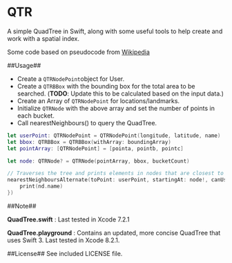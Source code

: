QTR
===

A simple QuadTree in Swift, along with some useful tools to help create and work with a spatial index. 

Some code based on pseudocode from [Wikipedia](http://en.wikipedia.org/wiki/Quadtree)


##Usage##

- Create a `QTRNodePoint`object for User.
- Create a `QTRBBox` with the bounding box for the total area to be searched. (**TODO**: Update this to be calculated based on the input data.)
- Create an Array of `QTRNodePoint` for locations/landmarks.
- Initialize `QTRNode` with the above array and set the number of points in each bucket.
- Call nearestNeighbours() to query the QuadTree.

```swift
let userPoint: QTRNodePoint = QTRNodePoint(longitude, latitude, name)
let bbox: QTRBBox = QTRBBox(withArray: boundingArray)
let pointArray: [QTRNodePoint] = [pointa, pointb, pointc]

let node: QTRNode? = QTRNode(pointArray, bbox, bucketCount)

// Traverses the tree and prints elements in nodes that are closest to userPoint.
nearestNeighboursAlternate(toPoint: userPoint, startingAt: node!, canUseParent: true, andApply: { (nd: QTRNodePoint) -> () in
    print(nd.name)
})

```

##Note##

**QuadTree.swift** : Last tested in Xcode 7.2.1

**QuadTree.playground** : Contains an updated, more concise QuadTree that uses Swift 3. Last tested in Xcode 8.2.1.


##License##
See included LICENSE file.